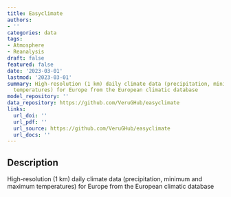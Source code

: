 ```yaml
---
title: Easyclimate
authors:
- ''
categories: data
tags:
- Atmosphere
- Reanalysis
draft: false
featured: false
date: '2023-03-01'
lastmod: '2023-03-01'
summary: High-resolution (1 km) daily climate data (precipitation, minimum and maximum
  temperatures) for Europe from the European climatic database
model_repository: ''
data_repository: https://github.com/VeruGHub/easyclimate
links:
  url_doi: ''
  url_pdf: ''
  url_source: https://github.com/VeruGHub/easyclimate
  url_docs: ''
---
```


## Description

High-resolution (1 km) daily climate data (precipitation, minimum and maximum temperatures) for Europe from the European climatic database

